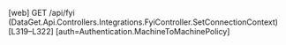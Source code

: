 [web] GET /api/fyi  (DataGet.Api.Controllers.Integrations.FyiController.SetConnectionContext)  [L319–L322] [auth=Authentication.MachineToMachinePolicy]

